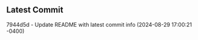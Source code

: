 
## Latest Commit
7944d5d - Update README with latest commit info (2024-08-29 17:00:21 -0400) <Yunxi-Zhou>
